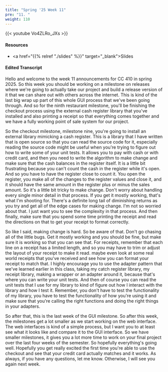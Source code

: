 ```yaml
---
title: "Spring '25 Week 11"
pre: "11. "
weight: 110
---
```


{{< youtube Vo4ZLRo_JXs >}}

#### Resources

* <a href="{{% relref "./slides" %}}" target="_blank">Slides</a>

#### Edited Transcript

Hello and welcome to the week 11 announcements for CC 410 in spring 2025. So this week you should be working on a milestone on releases where we're going to actually take our project and build a release version of it that we can share out with others across the internet. This is kind of the last big wrap up part of this whole GUI process that we've been going through. And so for the ninth restaurant milestone, you'll be finishing the checkout process using the external cash register library that you've installed and also printing a receipt so that everything comes together and we have a fully working point of sale system for our project. 

So the checkout milestone, milestone nine, you're going to install an external library mimicking a cash register. This is a library that I have written that is open source so that you can read the source code for it, especially reading the source code might be useful when you're trying to figure out how to write some of your unit tests. It allows you to pay with cash or with credit card, and then you need to write the algorithm to make change and make sure that the cash balances in the register itself. It is a little bit frustrating because you can't count the cash in the register while it's open. And so you have to have the register close to count it. You open the register, you make all of the changes to the register values and close it, and it should have the same amount in the register plus or minus the sales amount. So it's a little bit tricky to make change. Don't worry about handling every single minor detail in that process. If you get it mostly working, that's what I'm shooting for. There's a definite long tail of diminishing returns as you try and get all of the edge cases for making change. I'm not so worried about that. I just want you to see the complexity in that process. And then finally, make sure that you spend some time printing the receipt and read the directions on that to get your receipt to format correctly. 

So like I said, making change is hard. So be aware of that. Don't go chasing all of the little bugs. Get it mostly working and you should be fine, but make sure it is working so that you can see that. For receipts, remember that each line on a receipt has a limited length, and so you may have to trim or adjust the layout of your receipt to make it read. maybe even look at some real world receipts that you've received and see how you can format your receipt to match that. I highly encourage you to use the adapter pattern that we've learned earlier in this class, taking my catch register library, my receipt library, making a wrapper or an adapter around it, because that's where you can write your unit tests. And then of course you can read the unit tests that I use for my library to kind of figure out how I interact with the library and how I test it. Remember, you don't have to test the functionality of my library, you have to test the functionality of how you're using it and make sure that you're calling the right functions and doing the right things in your adapters. 

So after that, this is the last week of the GUI milestone. So after this week, the milestones get a lot smaller as we start working on the web interface. The web interfaces is kind of a simple process, but I want you to at least see what it looks like and compare it to the GUI interface. So we have smaller milestones, it gives you a lot more time to work on your final project over the last four weeks of the semester. So hopefully everything's going well. Hopefully you get really excited the first time you're able to use the checkout and see that your credit card actually matches and it works. As always, if you have any questions, let me know. Otherwise, I will see you again next week. 
